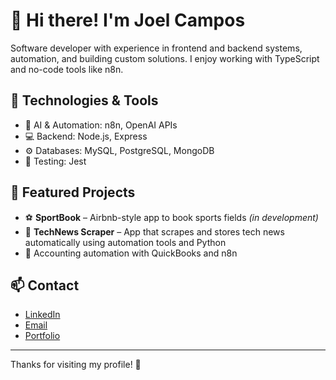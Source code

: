 # 👋 Hi there! I'm Joel Campos

Software developer with experience in frontend and backend systems, automation, and building custom solutions. I enjoy working with TypeScript and no-code tools like n8n.

## 🚀 Technologies & Tools
- 🧠 AI & Automation: n8n, OpenAI APIs
- 💻 Backend: Node.js, Express
- ⚙️ Databases: MySQL, PostgreSQL, MongoDB
- 🧪 Testing: Jest

## 📌 Featured Projects
- ⚽️ **SportBook** – Airbnb-style app to book sports fields *(in development)*
- 📰 **TechNews Scraper** – App that scrapes and stores tech news automatically using automation tools and Python
- 🤖 Accounting automation with QuickBooks and n8n

## 📫 Contact
- [LinkedIn](https://www.linkedin.com/in/joelcamposp/)
- [Email](mailto:jcamposp10@gmail.com)
- [Portfolio](https://joe-react.netlify.app/)

---

Thanks for visiting my profile! 🚀
